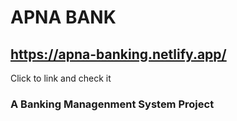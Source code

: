 # APNA BANK

## https://apna-banking.netlify.app/

Click to link and check it

### A Banking Managenment System Project
